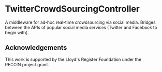 # TwitterCrowdSourcingController
A middleware for ad-hoc real-time crowdsourcing via social media. Bridges between the APIs of popular social media services (Twitter and Facebook to begin with).
## Acknowledgements

This work is supported by the Lloyd's Register Foundation under the RECOIN project grant.
